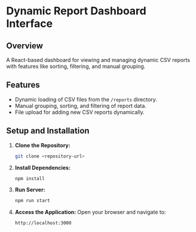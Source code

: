 
# Dynamic Report Dashboard Interface

## Overview
A React-based dashboard for viewing and managing dynamic CSV reports with features like sorting, filtering, and manual grouping.

## Features
- Dynamic loading of CSV files from the `/reports` directory.
- Manual grouping, sorting, and filtering of report data.
- File upload for adding new CSV reports dynamically.

## Setup and Installation

1. **Clone the Repository:**
   ```bash
   git clone <repository-url>
   ```

2. **Install Dependencies:**
   ```bash
   npm install
   ```

3. **Run Server:**
   ```bash
   npm run start
   ```

4. **Access the Application:**
   Open your browser and navigate to:
   ```
   http://localhost:3000
   ```

